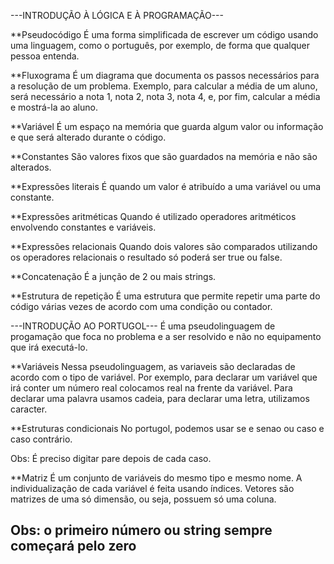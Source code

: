 ---INTRODUÇÃO À LÓGICA E À PROGRAMAÇÃO---

**Pseudocódigo
  É uma forma simplificada de escrever um código usando uma linguagem, como o português, por exemplo, de forma que qualquer pessoa entenda.

**Fluxograma
  É um diagrama que documenta os passos necessários para a resolução de um problema. Exemplo, para calcular a média de um aluno, será necessário a nota 1, nota 2, nota 3, nota 4, e, por fim, calcular a média e mostrá-la ao aluno.

**Variável
  É um espaço na memória que guarda algum valor ou informação e que será alterado durante o código.

**Constantes
  São valores fixos que são guardados na memória e não são alterados.

**Expressões literais
  É quando um valor é atribuído a uma variável ou uma constante.

**Expressões aritméticas
  Quando é utilizado operadores aritméticos envolvendo constantes e variáveis.

**Expressões relacionais
  Quando dois valores são comparados utilizando os operadores relacionais o resultado só poderá ser true ou false.

**Concatenação
  É a junção de 2 ou mais strings.

**Estrutura de repetição
  É uma estrutura que permite repetir uma parte do código várias vezes de acordo com uma condição ou contador.

---INTRODUÇÃO AO PORTUGOL---
É uma pseudolinguagem de progamação que foca no problema e a ser resolvido e não no equipamento que irá executá-lo.

**Variáveis
  Nessa pseudolinguagem, as variaveis são declaradas de acordo com o tipo de variável. Por exemplo, para declarar um variável que irá conter um número real colocamos real na frente da variável. Para declarar uma palavra usamos cadeia, para declarar uma letra, utilizamos caracter.

**Estruturas condicionais
  No portugol, podemos usar se e senao ou caso e caso contrário.

Obs: É preciso digitar pare depois de cada caso.

**Matriz
  É um conjunto de variáveis do mesmo tipo e mesmo nome. A individualização de cada variável é feita usando índices. Vetores são matrizes de uma só dimensão, ou seja, possuem só uma coluna.

Obs: o primeiro número ou string sempre começará pelo zero
------------------------------------------------------------------------------------------------------------------------------------------------------------------------------------------------------------------------------------------------------------------------------------------


